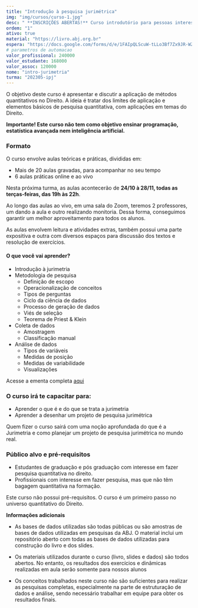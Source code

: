 ```yaml
---
title: "Introdução à pesquisa jurimétrica"
img: "img/cursos/curso-1.jpg"
desc: " **INSCRIÇÕES ABERTAS!** Curso introdutório para pessoas interessadas em desenvolver pesquisas jurimétricas"
ordem: "1"
ativo: true
material: "https://livro.abj.org.br"
espera: "https://docs.google.com/forms/d/e/1FAIpQLScuW-tLLo3Bf7Zx9JR-WZ9waGHSRl9U1Gx6b3LUlW5f54tORw/viewform?usp=pp_url&entry.1918905423=Introdu%C3%A7%C3%A3o+%C3%A0+Pesquisa+Jurim%C3%A9trica"
# parametros de automacao
valor_profissional: 240000
valor_estudante: 168000
valor_assoc: 120000
nome: "intro-jurimetria"
turma: "202305-ipj"
---
```


O objetivo deste curso é apresentar e discutir a aplicação de métodos quantitativos no Direito. A ideia é tratar dos limites de aplicação e elementos básicos de pesquisa quantitativa, com aplicações em temas do Direito.

**Importante! Este curso não tem como objetivo ensinar programação, estatística avançada nem inteligência artificial.**

### Formato

O curso envolve aulas teóricas e práticas, divididas em:

-   Mais de 20 aulas gravadas, para acompanhar no seu tempo
-   6 aulas práticas online e ao vivo

Nesta próxima turma, as aulas acontecerão de **24/10 à 28/11, todas as terças-feiras, das 19h às 22h**.

Ao longo das aulas ao vivo, em uma sala do Zoom, teremos 2 professores, um dando a aula e outro realizando monitoria. Dessa forma, conseguimos garantir um melhor aproveitamento para todos os alunos.

As aulas envolvem leitura e atividades extras, também possui uma parte expositiva e outra com diversos espaços para discussão dos textos e resolução de exercícios.

#### O que você vai aprender?

-   Introdução à jurimetria
-   Metodologia de pesquisa
    -   Definição de escopo
    -   Operacionalização de conceitos
    -   Tipos de perguntas
    -   Ciclo da ciência de dados
    -   Processo de geração de dados
    -   Viés de seleção
    -   Teorema de Priest & Klein
-   Coleta de dados
    -   Amostragem
    -   Classificação manual
-   Análise de dados
    -   Tipos de variáveis
    -   Medidas de posição
    -   Medidas de variabilidade
    -   Visualizações

Acesse a ementa completa <a href="https://docs.google.com/document/d/1pHF1qUjupkkPQYrHgySC1y3qyVKoERETdDbs1t_Aruc/edit?usp=sharing" target="_blank">aqui </a>

### O curso irá te capacitar para:

-   Aprender o que é e do que se trata a jurimetria
-   Aprender a desenhar um projeto de pesquisa jurimétrica

Quem fizer o curso sairá com uma noção aprofundada do que é a Jurimetria e como planejar um projeto de pesquisa jurimétrica no mundo real.

### Público alvo e pré-requisitos

-   Estudantes de graduação e pós graduação com interesse em fazer pesquisa quantitativa no direito.
-   Profissionais com interesse em fazer pesquisa, mas que não têm bagagem quantitativa na formação.

Este curso não possui pré-requisitos. O curso é um primeiro passo no universo quantitativo do Direito.

**Informações adicionais**

-   As bases de dados utilizadas são todas públicas ou são amostras de bases de dados utilizadas em pesquisas da ABJ. O material inclui um repositório aberto com todas as bases de dados utilizadas para construção do livro e dos slides.

-   Os materiais utilizados durante o curso (livro, slides e dados) são todos abertos. No entanto, os resultados dos exercícios e dinâmicas realizadas em aula serão somente para nossos alunos

-   Os conceitos trabalhados neste curso não são suficientes para realizar as pesquisas completas, especialmente na parte de estruturação de dados e análise, sendo necessário trabalhar em equipe para obter os resultados finais.
